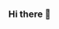 ### Hi there 👋

<!--
**kristy-offl/kristy-offl** is a ✨ _special_ ✨ repository because its `README.md` (this file) appears on your GitHub profile.

Here are some ideas to get you started:

- 🔭 I’m currently working on TG...
- 🌱 I’m currently learning python...
- 👯 I’m looking to collaborate on github...
- 🤔 I’m looking for help with me...
- 💬 Ask me about ...
- 📫 How to reach me:  <a href='https://t.me/Itz_Me_Malayaali'>✯°• Kʀɪsᴛʏ Oꜰꜰᴄɪᴀʟ •°✯</a></b>...
- 😄 Pronouns: ...
- ⚡ Fun fact: Watching Cartoons...
-->
